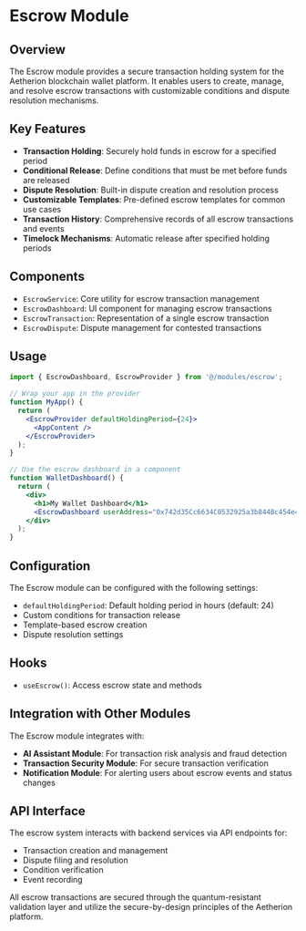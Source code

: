 # Escrow Module

## Overview

The Escrow module provides a secure transaction holding system for the Aetherion blockchain wallet platform. It enables users to create, manage, and resolve escrow transactions with customizable conditions and dispute resolution mechanisms.

## Key Features

- **Transaction Holding**: Securely hold funds in escrow for a specified period
- **Conditional Release**: Define conditions that must be met before funds are released
- **Dispute Resolution**: Built-in dispute creation and resolution process
- **Customizable Templates**: Pre-defined escrow templates for common use cases
- **Transaction History**: Comprehensive records of all escrow transactions and events
- **Timelock Mechanisms**: Automatic release after specified holding periods

## Components

- `EscrowService`: Core utility for escrow transaction management
- `EscrowDashboard`: UI component for managing escrow transactions
- `EscrowTransaction`: Representation of a single escrow transaction
- `EscrowDispute`: Dispute management for contested transactions

## Usage

```jsx
import { EscrowDashboard, EscrowProvider } from '@/modules/escrow';

// Wrap your app in the provider
function MyApp() {
  return (
    <EscrowProvider defaultHoldingPeriod={24}>
      <AppContent />
    </EscrowProvider>
  );
}

// Use the escrow dashboard in a component
function WalletDashboard() {
  return (
    <div>
      <h1>My Wallet Dashboard</h1>
      <EscrowDashboard userAddress="0x742d35Cc6634C0532925a3b844Bc454e4438f44e" />
    </div>
  );
}
```

## Configuration

The Escrow module can be configured with the following settings:

- `defaultHoldingPeriod`: Default holding period in hours (default: 24)
- Custom conditions for transaction release
- Template-based escrow creation
- Dispute resolution settings

## Hooks

- `useEscrow()`: Access escrow state and methods

## Integration with Other Modules

The Escrow module integrates with:

- **AI Assistant Module**: For transaction risk analysis and fraud detection
- **Transaction Security Module**: For secure transaction verification
- **Notification Module**: For alerting users about escrow events and status changes

## API Interface

The escrow system interacts with backend services via API endpoints for:

- Transaction creation and management
- Dispute filing and resolution
- Condition verification
- Event recording

All escrow transactions are secured through the quantum-resistant validation layer and utilize the secure-by-design principles of the Aetherion platform.